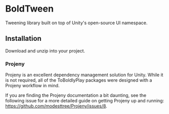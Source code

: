 # BoldTween
Tweening library built on top of Unity's open-source UI namespace.

## Installation
Download and unzip into your project.

### Projeny
Projeny is an excellent dependency management solution for Unity. While it is not required, all of the ToBoldlyPlay packages were designed with a Projeny workflow in mind.

If you are finding the Projeny documentation a bit daunting, see the following issue for a more detailed guide on getting Projeny up and running: https://github.com/modesttree/Projeny/issues/8.
